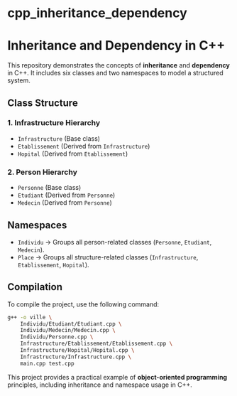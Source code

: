 # cpp_inheritance_dependency
# **Inheritance and Dependency in C++**  

This repository demonstrates the concepts of **inheritance** and **dependency** in C++. It includes six classes and two namespaces to model a structured system.  

## **Class Structure**  

### **1. Infrastructure Hierarchy**  
- `Infrastructure` (Base class)  
- `Etablissement` (Derived from `Infrastructure`)  
- `Hopital` (Derived from `Etablissement`)  

### **2. Person Hierarchy**  
- `Personne` (Base class)  
- `Etudiant` (Derived from `Personne`)  
- `Medecin` (Derived from `Personne`)  

## **Namespaces**  

- `Individu` → Groups all person-related classes (`Personne`, `Etudiant`, `Medecin`).  
- `Place` → Groups all structure-related classes (`Infrastructure`, `Etablissement`, `Hopital`).  

## **Compilation**  

To compile the project, use the following command:  

```bash
g++ -o ville \
    Individu/Etudiant/Etudiant.cpp \
    Individu/Medecin/Medecin.cpp \
    Individu/Personne.cpp \
    Infrastructure/Etablissement/Etablissement.cpp \
    Infrastructure/Hopital/Hopital.cpp \
    Infrastructure/Infrastructure.cpp \
    main.cpp test.cpp
```
This project provides a practical example of **object-oriented programming** principles, including inheritance and namespace usage in C++.
